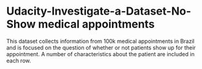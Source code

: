 # Udacity-Investigate-a-Dataset-No-Show medical appointments
This dataset collects information from 100k medical appointments in Brazil and is focused on the question of whether or not patients show up for their appointment. A number of characteristics about the patient are included in each row.
